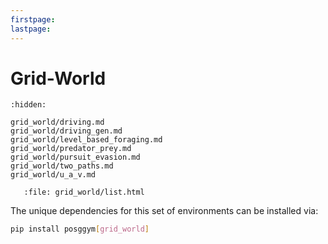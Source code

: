 ```yaml
---
firstpage:
lastpage:
---
```


# Grid-World

```{toctree}
:hidden:

grid_world/driving.md
grid_world/driving_gen.md
grid_world/level_based_foraging.md
grid_world/predator_prey.md
grid_world/pursuit_evasion.md
grid_world/two_paths.md
grid_world/u_a_v.md

```

```{raw} html
   :file: grid_world/list.html
```

The unique dependencies for this set of environments can be installed via:

````bash
pip install posggym[grid_world]
````
